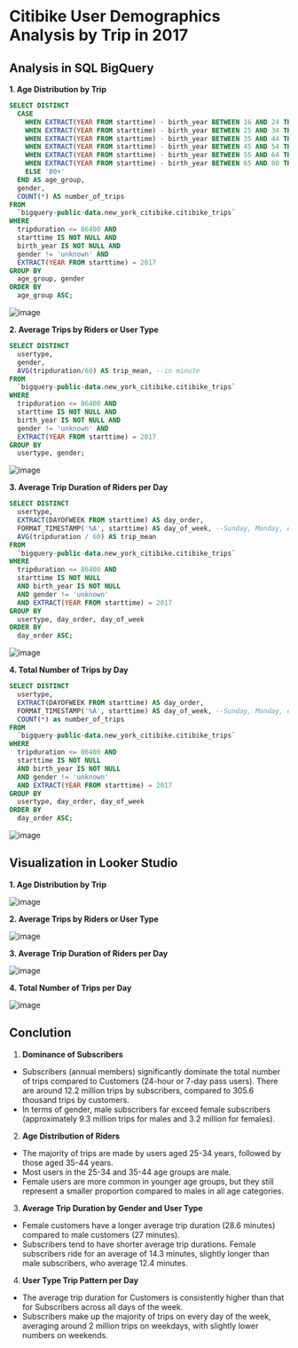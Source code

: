 # Citibike User Demographics Analysis by Trip in 2017

## Analysis in SQL BigQuery
**1. Age Distribution by Trip**
```sql
SELECT DISTINCT
  CASE
    WHEN EXTRACT(YEAR FROM starttime) - birth_year BETWEEN 16 AND 24 THEN '16-24'
    WHEN EXTRACT(YEAR FROM starttime) - birth_year BETWEEN 25 AND 34 THEN '25-34'
    WHEN EXTRACT(YEAR FROM starttime) - birth_year BETWEEN 35 AND 44 THEN '35-44'
    WHEN EXTRACT(YEAR FROM starttime) - birth_year BETWEEN 45 AND 54 THEN '45-54'
    WHEN EXTRACT(YEAR FROM starttime) - birth_year BETWEEN 55 AND 64 THEN '55-64'
    WHEN EXTRACT(YEAR FROM starttime) - birth_year BETWEEN 65 AND 80 THEN '65-79'
    ELSE '80+' 
  END AS age_group,
  gender,
  COUNT(*) AS number_of_trips
FROM
  `bigquery-public-data.new_york_citibike.citibike_trips`
WHERE
  tripduration <= 86400 AND
  starttime IS NOT NULL AND
  birth_year IS NOT NULL AND
  gender != 'unknown' AND 
  EXTRACT(YEAR FROM starttime) = 2017
GROUP BY
  age_group, gender
ORDER BY 
  age_group ASC;
```
![image](https://github.com/user-attachments/assets/26397aa0-9c1c-42fe-8b8e-f37764f00d6e)

**2. Average Trips by Riders or User Type**
```sql
SELECT DISTINCT
  usertype,
  gender,
  AVG(tripduration/60) AS trip_mean, --in minute 
FROM
  `bigquery-public-data.new_york_citibike.citibike_trips`
WHERE
  tripduration <= 86400 AND
  starttime IS NOT NULL AND
  birth_year IS NOT NULL AND
  gender != 'unknown' AND
  EXTRACT(YEAR FROM starttime) = 2017
GROUP BY
  usertype, gender;
```
![image](https://github.com/user-attachments/assets/bed8b79f-86c1-4d26-9b10-fd02b85e2f4b)

**3. Average Trip Duration of Riders per Day**
```sql
SELECT DISTINCT
  usertype,
  EXTRACT(DAYOFWEEK FROM starttime) AS day_order,
  FORMAT_TIMESTAMP('%A', starttime) AS day_of_week, --Sunday, Monday, etc
  AVG(tripduration / 60) AS trip_mean
FROM
  `bigquery-public-data.new_york_citibike.citibike_trips`
WHERE
  tripduration <= 86400 AND
  starttime IS NOT NULL
  AND birth_year IS NOT NULL
  AND gender != 'unknown'
  AND EXTRACT(YEAR FROM starttime) = 2017
GROUP BY 
  usertype, day_order, day_of_week
ORDER BY 
  day_order ASC; 
```
![image](https://github.com/user-attachments/assets/6253bc92-67b6-4b11-9fc8-cb8235309baa)

**4. Total Number of Trips by Day**
```sql
SELECT DISTINCT
  usertype,
  EXTRACT(DAYOFWEEK FROM starttime) AS day_order,
  FORMAT_TIMESTAMP('%A', starttime) AS day_of_week, --Sunday, Monday, etc
  COUNT(*) as number_of_trips
FROM
  `bigquery-public-data.new_york_citibike.citibike_trips`
WHERE
  tripduration <= 86400 AND
  starttime IS NOT NULL
  AND birth_year IS NOT NULL
  AND gender != 'unknown'
  AND EXTRACT(YEAR FROM starttime) = 2017
GROUP BY 
  usertype, day_order, day_of_week
ORDER BY 
  day_order ASC; 
```
![image](https://github.com/user-attachments/assets/5b535bed-0472-42e9-b457-1c462d039ae9)

## Visualization in Looker Studio
**1. Age Distribution by Trip**

![image](https://github.com/user-attachments/assets/a537319a-7974-4955-ad62-c41bacd6dfcb)

**2. Average Trips by Riders or User Type**

![image](https://github.com/user-attachments/assets/6ccdfb34-0826-4c51-b834-5b2c688df043)

**3. Average Trip Duration of Riders per Day**

![image](https://github.com/user-attachments/assets/2626d056-345d-42e2-b310-631ca0ca30ee)

**4. Total Number of Trips per Day**

![image](https://github.com/user-attachments/assets/30229952-c5b2-48b4-8ecb-566fab4c88e2)

## Conclution
1. **Dominance of Subscribers**
- Subscribers (annual members) significantly dominate the total number of trips compared to Customers (24-hour or 7-day pass users). There are around 12.2 million trips by subscribers, compared to 305.6 thousand trips by customers.
- In terms of gender, male subscribers far exceed female subscribers (approximately 9.3 million trips for males and 3.2 million for females).

2. **Age Distribution of Riders**
- The majority of trips are made by users aged 25-34 years, followed by those aged 35-44 years.
- Most users in the 25-34 and 35-44 age groups are male.
- Female users are more common in younger age groups, but they still represent a smaller proportion compared to males in all age categories.

3. **Average Trip Duration by Gender and User Type**
- Female customers have a longer average trip duration (28.6 minutes) compared to male customers (27 minutes).
- Subscribers tend to have shorter average trip durations. Female subscribers ride for an average of 14.3 minutes, slightly longer than male subscribers, who average 12.4 minutes.

4. **User Type Trip Pattern per Day**
- The average trip duration for Customers is consistently higher than that for Subscribers across all days of the week.
- Subscribers make up the majority of trips on every day of the week, averaging around 2 million trips on weekdays, with slightly lower numbers on weekends.
